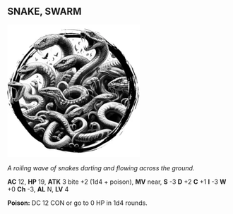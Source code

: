 ## SNAKE, SWARM

![](images/snake-swarm.webp)

_A roiling wave of snakes darting and flowing across the ground._

**AC** 12, **HP** 19, **ATK** 3 bite +2 (1d4 + poison), **MV** near, **S** -3 **D** +2 **C** +1 **I** -3 **W** +0 **Ch** -3, **AL** N, **LV** 4

**Poison:** DC 12 CON or go to 0 HP in 1d4 rounds.

